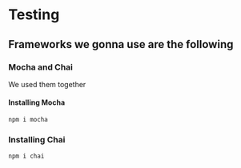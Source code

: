 # Testing

## Frameworks we gonna use are the following 

### Mocha and Chai
We used them together 

#### Installing Mocha

```Terminal 
npm i mocha
```


### Installing Chai

```Terminal 
npm i chai

```
